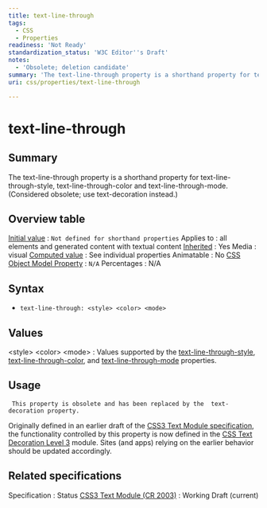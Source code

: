 ```yaml
---
title: text-line-through
tags:
  - CSS
  - Properties
readiness: 'Not Ready'
standardization_status: 'W3C Editor''s Draft'
notes:
  - 'Obsolete; deletion candidate'
summary: 'The text-line-through property is a shorthand property for text-line-through-style, text-line-through-color and text-line-through-mode.  (Considered obsolete; use text-decoration instead.)'
uri: css/properties/text-line-through

---
```

# text-line-through

## Summary

The text-line-through property is a shorthand property for text-line-through-style, text-line-through-color and text-line-through-mode. (Considered obsolete; use text-decoration instead.)

## Overview table

[Initial value](/css/concepts/initial_value)
:   `Not defined for shorthand properties`
Applies to
:   all elements and generated content with textual content
[Inherited](/css/concepts/inherited)
:   Yes
Media
:   visual
[Computed value](/css/concepts/computed_value)
:   See individual properties
Animatable
:   No
[CSS Object Model Property](/css/concepts/cssom)
:   `N/A`
Percentages
:   N/A

## Syntax

-   `text-line-through: <style> <color> <mode>`

## Values

\<style\> \<color\> \<mode\>
:   Values supported by the [text-line-through-style](/css/properties/text-line-through-style), [text-line-through-color](/css/properties/text-line-through-color), and [text-line-through-mode](/css/properties/text-line-through-mode) properties.

## Usage

     This property is obsolete and has been replaced by the  text-decoration property.

Originally defined in an earlier draft of the [CSS3 Text Module specification](http://www.w3.org/TR/2003/CR-css3-text-20030514/), the functionality controlled by this property is now defined in the [CSS Text Decoration Level 3](http://www.w3.org/TR/css-text-decor-3) module. Sites (and apps) relying on the earlier behavior should be updated accordingly.

## Related specifications

Specification
:   Status
[CSS3 Text Module (CR 2003)](http://www.w3.org/TR/2003/CR-css3-text-20030514/)
:   Working Draft (current)

